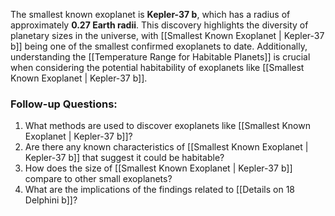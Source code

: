 The smallest known exoplanet is **Kepler-37 b**, which has a radius of approximately **0.27 Earth radii**. This discovery highlights the diversity of planetary sizes in the universe, with [[Smallest Known Exoplanet | Kepler-37 b]] being one of the smallest confirmed exoplanets to date. Additionally, understanding the [[Temperature Range for Habitable Planets]] is crucial when considering the potential habitability of exoplanets like [[Smallest Known Exoplanet | Kepler-37 b]]. 

### Follow-up Questions:
1. What methods are used to discover exoplanets like [[Smallest Known Exoplanet | Kepler-37 b]]?
2. Are there any known characteristics of [[Smallest Known Exoplanet | Kepler-37 b]] that suggest it could be habitable?
3. How does the size of [[Smallest Known Exoplanet | Kepler-37 b]] compare to other small exoplanets?
4. What are the implications of the findings related to [[Details on 18 Delphini b]]?